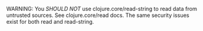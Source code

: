 WARNING: You *SHOULD NOT* use clojure.core/read-string to read data
from untrusted sources.  See clojure.core/read docs.  The same
security issues exist for both read and read-string.
